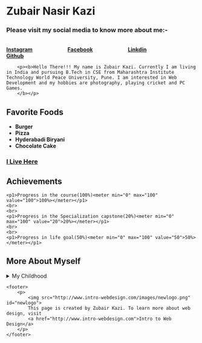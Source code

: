   <style>
body {
  background-image: url('https://images.unsplash.com/photo-1605958331131-c1b3bb92b080?ixlib=rb-1.2.1&ixid=MXwxMjA3fDB8MHxleHBsb3JlLWZlZWR8Nnx8fGVufDB8fHw%3D&auto=format&fit=crop&w=400&q=60');
  background-repeat: no-repeat;
  background-attachment: fixed;  
  background-size: 100% 100%;
}
</style>
</body>
 <h1><b>Zubair Nasir Kazi</b></h1>
	<h3>Please visit my social media to know more about me:-</h3>
	<br>
		<nav>
		<a href = "https://www.instagram.com/zubair_kazi11/"><b>Instagram</b></a></li> 
		&nbsp;
		&nbsp;
		&nbsp;
		&nbsp;
		&nbsp;
		&nbsp;
		&nbsp;
		&nbsp;
		&nbsp;
		&emsp;
		<a href = "https://www.facebook.com/zubair.kazi.71/"><b>Facebook</b></a></li>
		&nbsp;
		&nbsp;
		&nbsp;
		&nbsp;
		&nbsp;
		&nbsp;
		&nbsp;
		&nbsp;
		&nbsp;
		&emsp;
		<a href = "https://www.linkedin.com/in/zubair-kazi-727344192/"><b>Linkdin</b></a></li>
		&nbsp;
		&nbsp;
		&nbsp;
		&nbsp;
		&nbsp;
		&nbsp;
		&nbsp;
		&nbsp;
		&nbsp;
		&emsp;
		<a href = "https://zubairkcoder.github.io/"><b>Github</b></a></h3>
		</nav>
</header>

		<p><b>Hello There!!! My name is Zubair Kazi. Currently I am living in India and pursuing B.Tech in CSE from Maharashtra Institute Technology World Peace University, Pune. I am interested in Web Development and my hobbies are photography, playing cricket and PC Games.
		</b></p>

<h2>Favorite Foods</h2>
	<ul>
		<li><b>Burger</b></li>
    	<li><b>Pizza</b></li>
    	<li><b>Hyderabadi Biryani</b></li>
    	<li><b>Chocolate Cake</b></li>
	</ul>
 	<h3>
 		<a href = "https://goo.gl/maps/QfFa2iYp2vp3sH7b9"><b> I Live Here</b></a>
	</h3>
<!--Please open the location in the new tab-->

<h2>Achievements</h2>

	<p1>Progress in the course(100%)<meter min="0" max="100" value="100">100%></meter></p1>
	<br>
	<br>
	<p1>Progress in the Specialization capstone(20%)<meter min="0" max="100" value="20">20%></meter></p1>
	<br>
	<br>
	<p1>Progress in life goal(50%)<meter min="0" max="100" value="50">50%></meter></p1>

<h2>More About Myself</h2>
	<details>
 		<summary>My Childhood</summary>
 			<p1>I was born and raised in Pune. When I was born me and my parents used to live on rent. And after I pass my primary school we shifted to our new house which was our dream to have one. I completed my 10th grade from Saint Joseph's High School, Khadki. And completed my higher secondary education from Nowrosjee Wadia College, Pune. Now I am studying CSE at Maharashtra Institute of Technology World Peace University, Kothrud.</p1>
    </details>

	<footer>
		<p>
			<img src="http://www.intro-webdesign.com/images/newlogo.png" id="newlogo">
			This page is created by Zubair Kazi. To learn more about web design, visit
			<a href="http://www.intro-webdesign.com">Intro to Web Design</a>
		</p>
	</footer>

</body>
</html>































